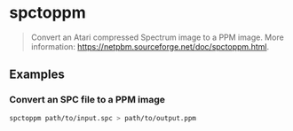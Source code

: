 # spctoppm

> Convert an Atari compressed Spectrum image to a PPM image. More information: <https://netpbm.sourceforge.net/doc/spctoppm.html>.

## Examples

### Convert an SPC file to a PPM image

```bash
spctoppm path/to/input.spc > path/to/output.ppm
```
